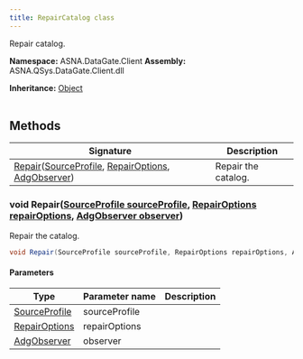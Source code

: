 ```yaml
---
title: RepairCatalog class
---
```


Repair catalog.

**Namespace:** ASNA.DataGate.Client
**Assembly:** ASNA.QSys.DataGate.Client.dll

**Inheritance:** [Object](https://docs.microsoft.com/en-us/dotnet/api/system.object)
<br>
<br>

## Methods

| Signature | Description |
| --- | --- |
| [Repair](#repair-sourceprofile-repairoptions-adgobserver-)([SourceProfile](/reference/datagate/data-gate-providers/source-profile.html), [RepairOptions](/reference/datagate/data-gate-common/repair-options.html), [AdgObserver](/reference/datagate/data-gate-client/adg-observer.html)) | Repair the catalog.

### void Repair([SourceProfile sourceProfile](/reference/datagate/data-gate-providers/source-profile.html), [RepairOptions repairOptions](/reference/datagate/data-gate-common/repair-options.html), [AdgObserver observer](/reference/datagate/data-gate-client/adg-observer.html))

Repair the catalog.

```cs
void Repair(SourceProfile sourceProfile, RepairOptions repairOptions, AdgObserver observer)
```

#### Parameters

| Type | Parameter name | Description
| --- | --- | ---
| [SourceProfile](/reference/datagate/data-gate-providers/source-profile.html) | sourceProfile | 
| [RepairOptions](/reference/datagate/data-gate-common/repair-options.html) | repairOptions | 
| [AdgObserver](/reference/datagate/data-gate-client/adg-observer.html) | observer | 
